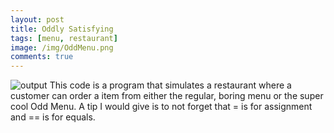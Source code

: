 ```yaml
---
layout: post
title: Oddly Satisfying
tags: [menu, restaurant]
image: /img/OddMenu.png
comments: true
---
```


![output](https://jgunn09.github.io/CS103Etextiles/img/OddMenu.png)
This code is a program that simulates a restaurant where a customer can order a item from either the regular, boring menu or the super cool Odd Menu.
A tip I would give is to not forget that = is for assignment and == is for equals.
